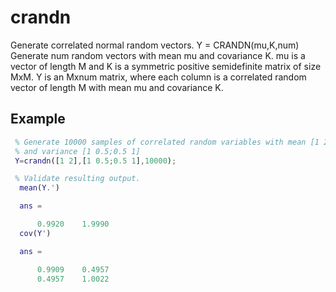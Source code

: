 # crandn

Generate correlated normal random vectors.
Y = CRANDN(mu,K,num) Generate num random vectors with mean mu and covariance K.
mu is a vector of length M and K is a symmetric positive semidefinite matrix of size MxM.
Y is an Mxnum matrix, where each column is a correlated random vector of length M with mean mu and covariance K. 

## Example
```matlab
 % Generate 10000 samples of correlated random variables with mean [1 2]
 % and variance [1 0.5;0.5 1]
 Y=crandn([1 2],[1 0.5;0.5 1],10000);

 % Validate resulting output.
  mean(Y.')

  ans =

      0.9920    1.9990
  cov(Y')

  ans =

      0.9909    0.4957
      0.4957    1.0022

```
